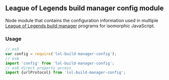 ## League of Legends build manager config module
Node module that contains the configuration information used in multiple [League of Legends build manager](https://github.com/renarsvilnis/lol-build-manager) programs for isomorphic JavaScript.

### Usage
```javascript
// es5
var config = require('lol-build-manager-config');
// es6
import 'config' from 'lol-build-manager-config';
// es6 direct property access
import {urlProtocol} from 'lol-build-manager-config';
```
